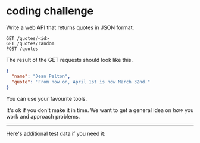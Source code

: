 # coding challenge

Write a web API that returns quotes in JSON format.
```
GET /quotes/<id>
GET /quotes/random
POST /quotes
```
The result of the GET requests should look like this.
```json
{
  "name": "Dean Pelton",
  "quote": "From now on, April 1st is now March 32nd."
}
```

You can use your favourite tools.

It's ok if you don't make it in time. We want to get a general idea on _how_ you work and approach problems.

---

Here's additional test data if you need it:
